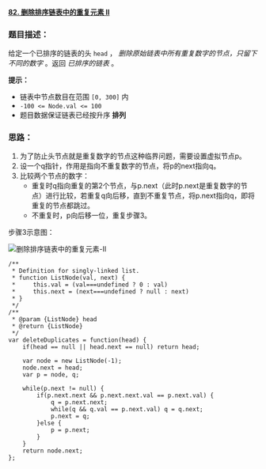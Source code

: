 #### [82. 删除排序链表中的重复元素 II](https://leetcode-cn.com/problems/remove-duplicates-from-sorted-list-ii/)

### 题目描述：

给定一个已排序的链表的头 `head` ， *删除原始链表中所有重复数字的节点，只留下不同的数字* 。返回 *已排序的链表* 。

**提示：**

- 链表中节点数目在范围 `[0, 300]` 内
- `-100 <= Node.val <= 100`
- 题目数据保证链表已经按升序 **排列**

### 思路：

1. 为了防止头节点就是重复数字的节点这种临界问题，需要设置虚拟节点p。
2. 设一个q指针，作用是指向不重复数字的节点，将p的next指向q。
3. 比较两个节点的数字：
   - 重复时q指向重复的第2个节点，与p.next（此时p.next是重复数字的节点）进行比较，若重复q向后移，直到不重复节点，将p.next指向q，即将重复的节点都跳过。
   - 不重复时，p向后移一位，重复步骤3。

步骤3示意图：

![删除排序链表中的重复元素-II](G:\frontend-studynotes\Algorithm\动态图\删除排序链表中的重复元素-II.gif)

```
/**
 * Definition for singly-linked list.
 * function ListNode(val, next) {
 *     this.val = (val===undefined ? 0 : val)
 *     this.next = (next===undefined ? null : next)
 * }
 */
/**
 * @param {ListNode} head
 * @return {ListNode}
 */
var deleteDuplicates = function(head) {
    if(head == null || head.next == null) return head;

    var node = new ListNode(-1);
    node.next = head;
    var p = node, q;

    while(p.next != null) {
        if(p.next.next && p.next.next.val == p.next.val) {
            q = p.next.next;
            while(q && q.val == p.next.val) q = q.next;
            p.next = q;
        }else {
            p = p.next;
        }
    }
    return node.next;
};
```

